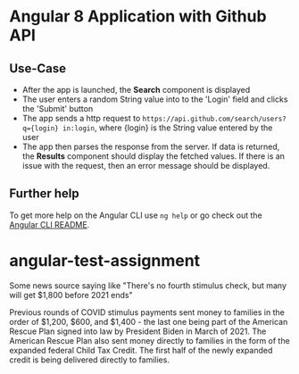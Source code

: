 # Angular 8 Application with Github API
## Use-Case

- After the app is launched, the **Search** component is displayed
- The user enters a random String value into to the 'Login' field and clicks the 'Submit' button
- The app sends a http request to `https://api.github.com/search/users?q={login} in:login`, where {login} is the String value entered by the user
- The app then parses the response from the server. If data is returned, the **Results** component should display the fetched values. If there is an issue with the request, then an error message should be displayed.
## Further help

To get more help on the Angular CLI use `ng help` or go check out the [Angular CLI README](https://github.com/angular/angular-cli/blob/master/README.md).
# angular-test-assignment

Some news source saying like "There's no fourth stimulus check, but many will get $1,800 before 2021 ends"


Previous rounds of COVID stimulus payments sent money to families in the order of $1,200, $600, and $1,400 - the last one being part of the American Rescue Plan signed into law by President Biden in March of 2021. The American Rescue Plan also sent money directly to families in the form of the expanded federal Child Tax Credit. The first half of the newly expanded credit is being delivered directly to families.


